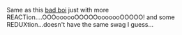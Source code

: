 Same as this [bad boi](https://github.com/Kphillycat/TitleDrop "Original Title Drop") just with more REACTion....OOOoooooOOOOOooooooOOOOO! and some REDUXtion...doesn't have the same swag I guess...
